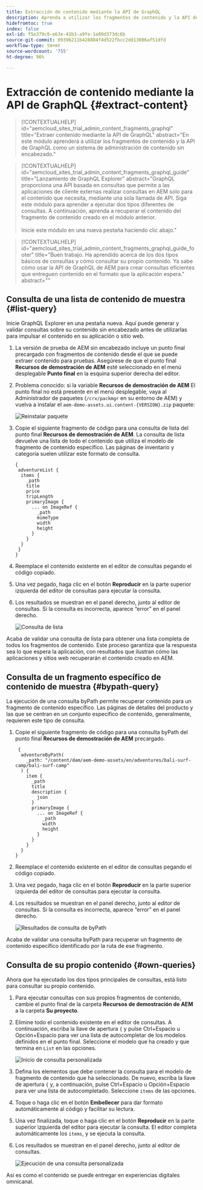 ```yaml
---
title: Extracción de contenido mediante la API de GraphQL
description: Aprenda a utilizar los fragmentos de contenido y la API de GraphQL como un sistema de administración de contenido sin encabezado.
hidefromtoc: true
index: false
exl-id: f5e379c8-e63e-41b3-a9fe-1e89d373dc6b
source-git-commit: 09396211b428884f4d522fbcc2dd13086af51dfd
workflow-type: tm+mt
source-wordcount: '755'
ht-degree: 96%

---
```



# Extracción de contenido mediante la API de GraphQL {#extract-content}

>[!CONTEXTUALHELP]
>id="aemcloud_sites_trial_admin_content_fragments_graphql"
>title="Extraer contenido mediante la API de GraphQL"
>abstract="En este módulo aprenderá a utilizar los fragmentos de contenido y la API de GraphQL como un sistema de administración de contenido sin encabezado."

>[!CONTEXTUALHELP]
>id="aemcloud_sites_trial_admin_content_fragments_graphql_guide"
>title="Lanzamiento de GraphQL Explorer"
>abstract="GraphQL proporciona una API basada en consultas que permite a las aplicaciones de cliente externas realizar consultas en AEM solo para el contenido que necesita, mediante una sola llamada de API. Siga este módulo para aprender a ejecutar dos tipos diferentes de consultas. A continuación, aprenda a recuperar el contenido del fragmento de contenido creado en el módulo anterior.<br><br>Inicie este módulo en una nueva pestaña haciendo clic abajo."

>[!CONTEXTUALHELP]
>id="aemcloud_sites_trial_admin_content_fragments_graphql_guide_footer"
>title="Buen trabajo. Ha aprendido acerca de los dos tipos básicos de consultas y cómo consultar su propio contenido. Ya sabe cómo usar la API de GraphQL de AEM para crear consultas eficientes que entreguen contenido en el formato que la aplicación espera."
>abstract=""

## Consulta de una lista de contenido de muestra {#list-query}

Inicie GraphQL Explorer en una pestaña nueva. Aquí puede generar y validar consultas sobre su contenido sin encabezado antes de utilizarlas para impulsar el contenido en su aplicación o sitio web.

1. La versión de prueba de AEM sin encabezado incluye un punto final precargado con fragmentos de contenido desde el que se puede extraer contenido para pruebas. Asegúrese de que el punto final **Recursos de demostración de AEM** esté seleccionado en el menú desplegable **Punto final** en la esquina superior derecha del editor.

1. Problema conocido: si la variable **Recursos de demostración de AEM** El punto final no está presente en el menú desplegable, vaya al Administrador de paquetes (`/crx/packmgr` en su entorno de AEM) y vuelva a instalar el `aem-demo-assets.ui.content-{VERSION}.zip` paquete:

   ![Reinstalar paquete](assets/do-not-localize/reinstall-aem-demo-assets-package.png)

1. Copie el siguiente fragmento de código para una consulta de lista del punto final **Recursos de demostración de AEM**. La consulta de lista devuelve una lista de todo el contenido que utiliza el modelo de fragmento de contenido específico. Las páginas de inventario y categoría suelen utilizar este formato de consulta.

   ```text
   {
    adventureList {
     items {
       _path
       title
       price
       tripLength
       primaryImage {
         ... on ImageRef {
           _path
           mimeType
           width
           height
         }
       }
     }
    }
   }
   ```

1. Reemplace el contenido existente en el editor de consultas pegando el código copiado.

1. Una vez pegado, haga clic en el botón **Reproducir** en la parte superior izquierda del editor de consultas para ejecutar la consulta.

1. Los resultados se muestran en el panel derecho, junto al editor de consultas. Si la consulta es incorrecta, aparece “error” en el panel derecho.

   ![Consulta de lista](assets/do-not-localize/list-query-1-3-4-5.png)

Acaba de validar una consulta de lista para obtener una lista completa de todos los fragmentos de contenido. Este proceso garantiza que la respuesta sea lo que espera la aplicación, con resultados que ilustran cómo las aplicaciones y sitios web recuperarán el contenido creado en AEM.

## Consulta de un fragmento específico de contenido de muestra {#bypath-query}

La ejecución de una consulta byPath permite recuperar contenido para un fragmento de contenido específico. Las páginas de detalles del producto y las que se centran en un conjunto específico de contenido, generalmente, requieren este tipo de consulta.

1. Copie el siguiente fragmento de código para una consulta byPath del punto final **Recursos de demostración de AEM** precargado.

   ```text
    {
     adventureByPath(
       _path: "/content/dam/aem-demo-assets/en/adventures/bali-surf-camp/bali-surf-camp"
     ) {
       item {
         _path
         title
         description {
           json
         }
         primaryImage {
           ... on ImageRef {
             _path
             width
             height
           }
         }
       }
     }
   }
   ```

1. Reemplace el contenido existente en el editor de consultas pegando el código copiado.

1. Una vez pegado, haga clic en el botón **Reproducir** en la parte superior izquierda del editor de consultas para ejecutar la consulta.

1. Los resultados se muestran en el panel derecho, junto al editor de consultas. Si la consulta es incorrecta, aparece “error” en el panel derecho.

   ![Resultados de consulta de byPath](assets/do-not-localize/bypath-query-2-3-4.png)

Acaba de validar una consulta byPath para recuperar un fragmento de contenido específico identificado por la ruta de ese fragmento.

## Consulta de su propio contenido {#own-queries}

Ahora que ha ejecutado los dos tipos principales de consultas, está listo para consultar su propio contenido.

1. Para ejecutar consultas con sus propios fragmentos de contenido, cambie el punto final de la carpeta **Recursos de demostración de AEM** a la carpeta **Su proyecto**.

1. Elimine todo el contenido existente en el editor de consultas. A continuación, escriba la llave de apertura `{` y pulse Ctrl+Espacio u Opción+Espacio para ver una lista de autocompletar de los modelos definidos en el punto final. Seleccione el modelo que ha creado y que termina en `List` en las opciones.

   ![Inicio de consulta personalizada](assets/do-not-localize/custom-query-1-2.png)

1. Defina los elementos que debe contener la consulta para el modelo de fragmento de contenido que ha seleccionado. De nuevo, escriba la llave de apertura `{` y, a continuación, pulse Ctrl+Espacio u Opción+Espacio para ver una lista de autocompletado. Seleccione `items` de las opciones.

1. Toque o haga clic en el botón **Embellecer** para dar formato automáticamente al código y facilitar su lectura.

1. Una vez finalizada, toque o haga clic en el botón **Reproducir** en la parte superior izquierda del editor para ejecutar la consulta. El editor completa automáticamente los `items`, y se ejecuta la consulta.

1. Los resultados se muestran en el panel derecho, junto al editor de consultas.

   ![Ejecución de una consulta personalizada](assets/do-not-localize/custom-query-3-4-5-6.png)

Así es como el contenido se puede entregar en experiencias digitales omnicanal.
